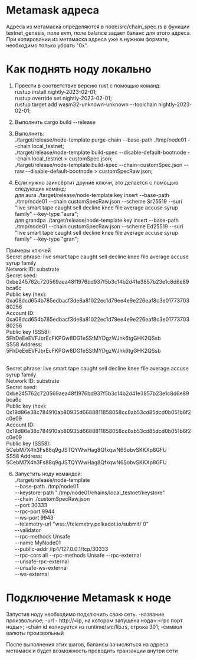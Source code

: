 # Metamask адреса

Адреса из метамаска определяются в node/src/chain_spec.rs в функции testnet_genesis, поле evm, поле balance задает баланс для этого адреса.
При копировании из метамаска адреса уже в нужном формате, необходимо только убрать "0x".



# Как поднять ноду локально

1) Првести в соответствие версию rust с помощью команд: <br>
  rustup install nightly-2023-02-01; <br>
  rustup override set nightly-2023-02-01; <br>
  rustup target add wasm32-unknown-unknown --toolchain nightly-2023-02-01; <br>

2) Выполнить cargo build --release

3) Выполнить: <br>
  ./target/release/node-template purge-chain --base-path ./tmp/node01 --chain local_testnet; <br>
  ./target/release/node-template build-spec --disable-default-bootnode --chain local_testnet > customSpec.json; <br>
  ./target/release/node-template build-spec --chain=customSpec.json --raw --disable-default-bootnode > customSpecRaw.json; <br>

4) Если нужно заинсёртит друние ключи, это делается с помощью следующих команд: <br>
для aura ./target/release/node-template key insert  --base-path ./tmp/node01  --chain customSpecRaw.json  --scheme Sr25519  --suri "live smart tape caught sell decline knee file average accuse syrup family"  --key-type "aura"; <br>
для grandpa ./target/release/node-template key insert  --base-path ./tmp/node01  --chain customSpecRaw.json  --scheme Ed25519  --suri "live smart tape caught sell decline knee file average accuse syrup family"  --key-type "gran";

Примеры ключей <br>
Secret phrase:       live smart tape caught sell decline knee file average accuse syrup family <br>
  Network ID:        substrate <br>
  Secret seed:       0xbe245762c720569aea48f1976bd937f5b3c14b2d41e3857b23e1c8d6e89bca6c <br>
  Public key (hex):  0xa08dcd654b785edbacf3de8a81022ec1d79ee4e9e226eaf8c3e0177370380256 <br>
  Account ID:        0xa08dcd654b785edbacf3de8a81022ec1d79ee4e9e226eaf8c3e0177370380256 <br>
  Public key (SS58): 5FhDeEeEVFJbrEcFKPGw8DG1eSStMYDgzWJhk6tgGHK2QSsb <br>
  SS58 Address:      5FhDeEeEVFJbrEcFKPGw8DG1eSStMYDgzWJhk6tgGHK2QSsb <br>

<br>
Secret phrase:       live smart tape caught sell decline knee file average accuse syrup family <br>
  Network ID:        substrate <br>
  Secret seed:       0xbe245762c720569aea48f1976bd937f5b3c14b2d41e3857b23e1c8d6e89bca6c <br>
  Public key (hex):  0x19d86e38c784910ab80935d6688811858058cc8ab53cd85dcd0b051b6f2c0e09 <br>
  Account ID:        0x19d86e38c784910ab80935d6688811858058cc8ab53cd85dcd0b051b6f2c0e09 <br>
  Public key (SS58): 5CebM7X4h3Fs88q9gJSTQYWwHag8QfxqwN6SobvSKKXp8GFU <br>
  SS58 Address:      5CebM7X4h3Fs88q9gJSTQYWwHag8QfxqwN6SobvSKKXp8GFU <br>

6) Запустить ноду командой: <br>
./target/release/node-template \
  --base-path ./tmp/node01 \
  --keystore-path "./tmp/node01/chains/local_testnet/keystore" \
  --chain ./customSpecRaw.json \
  --port 30333 \
  --rpc-port 9944 \
  --ws-port 9943 \
  --telemetry-url "wss://telemetry.polkadot.io/submit/ 0" \
  --validator \
  --rpc-methods Unsafe \
  --name MyNode01 \
  --public-addr /ip4/127.0.0.1/tcp/30333 \
  --rpc-cors all 
  --rpc-methods Unsafe 
  --rpc-external \
  --unsafe-rpc-external \
  --unsafe-ws-external \
  --ws-external 




# Подключение Metamask к ноде

Запустив ноду необходимо подключить свою сеть.
-название произвольное;
-url - http://<ip, на котором запущена нода>:<rpc порт ноды>;
-chain id копируется из runtime/src/lib.rs, строка 301;
-символ валюты произвольный


После выполнения этих шагов, балансы зачисляться на адреса метамаск и будет возможность проводить транзакции внутри сети
